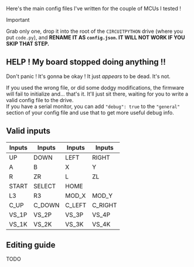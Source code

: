 Here's the main config files I've written for the couple of MCUs I tested !

> [!IMPORTANT]
> Grab only one, drop it into the root of the `CIRCUITPYTHON` drive (where you put `code.py`), and **RENAME IT AS `config.json`. IT WILL NOT WORK IF YOU SKIP THAT STEP.**

## HELP ! My board stopped doing anything !!

Don't panic ! It's gonna be okay ! It just *appears* to be dead. It's not.

If you used the wrong file, or did some dodgy modifications, the firmware will fail to initialize and... that's it. It'll just sit there, waiting for you to write a valid config file to the drive.  
If you have a serial monitor, you can add `"debug": true` to the `"general"` section of your config file and use that to get more useful debug info.

## Valid inputs

| Inputs | Inputs | Inputs | Inputs |
| --- | --- | --- | --- |
| UP | DOWN | LEFT | RIGHT |
| A | B | X | Y |
| R | ZR | L | ZL |
| START | SELECT | HOME | |
| L3 | R3 | MOD\_X | MOD\_Y |
| C\_UP | C\_DOWN | C\_LEFT | C\_RIGHT |
| VS\_1P | VS\_2P | VS\_3P | VS\_4P |
| VS\_1K | VS\_2K | VS\_3K | VS\_4K |

## Editing guide

TODO
